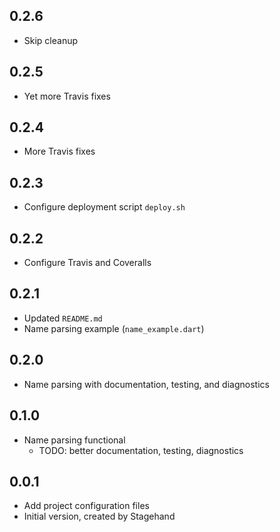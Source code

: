 ## 0.2.6

- Skip cleanup 

## 0.2.5

- Yet more Travis fixes

## 0.2.4

- More Travis fixes

## 0.2.3

- Configure deployment script `deploy.sh`

## 0.2.2

- Configure Travis and Coveralls

## 0.2.1

- Updated `README.md`
- Name parsing example (`name_example.dart`)

## 0.2.0

- Name parsing with documentation, testing, and diagnostics

## 0.1.0

- Name parsing functional
    - TODO: better documentation, testing, diagnostics

## 0.0.1

- Add project configuration files
- Initial version, created by Stagehand
